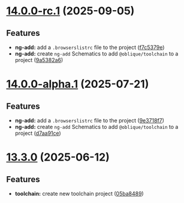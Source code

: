 # [14.0.0-rc.1](https://github.com/oblique-bit/oblique/compare/13.3.3...14.0.0-rc.1) (2025-09-05)

## Features

- **ng-add:** add a `.browserslistrc` file to the project ([f7c5379e](https://github.com/oblique-bit/oblique/commit/f7c5379e5e68e795c01dfd2c138323d5f0f19994))
- **ng-add:** create `ng-add` Schematics to add `@oblique/toolchain` to a project ([9a5382a6](https://github.com/oblique-bit/oblique/commit/9a5382a6a7b9d2c15f99802d5bbf598081317c8f))

# [14.0.0-alpha.1](https://github.com/oblique-bit/oblique/compare/13.3.2...14.0.0-alpha.1) (2025-07-21)

## Features

- **ng-add:** add a `.browserslistrc` file to the project ([9e3718f7](https://github.com/oblique-bit/oblique/commit/9e3718f718ce43bd6c2058357d972f5db5442f4c))
- **ng-add:** create `ng-add` Schematics to add `@oblique/toolchain` to a project ([d7aa91ce](https://github.com/oblique-bit/oblique/commit/d7aa91ce04d34f75590f350659b5581a2448b3f7))

# [13.3.0](https://github.com/oblique-bit/oblique/compare/13.2.3...13.3.0) (2025-06-12)

## Features

- **toolchain:** create new toolchain project ([05ba8489](https://github.com/oblique-bit/oblique/commit/05ba8489dbcec466521212f6ae16ae18777b9c20))
